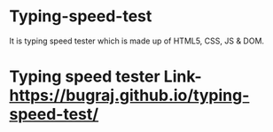 # Typing-speed-test
It is typing speed tester which is made up of
HTML5, CSS, JS & DOM. 

# Typing speed tester Link- https://bugraj.github.io/typing-speed-test/
